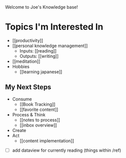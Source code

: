 Welcome to Joe's Knowledge base!

# Topics I'm Interested In
- [[productivity]]
- [[personal knowledge management]]
	- Inputs: [[reading]]
	- Outputs: [[writing]]
- [[meditation]]
- Hobbies
	- [[learning japanese]]

## My Next Steps
- Consume
	- [[Book Tracking]]
	- [[favorite content]]
- Process & Think
	- [[notes to process]]
	- [[inbox overview]]
- Create
- Act
	- [[content implementation]]

- [ ] add dataview for currently reading (things within /ref)